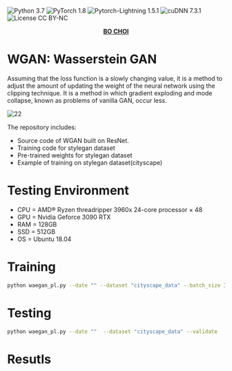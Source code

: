 ![Python 3.7](https://img.shields.io/badge/python-3.7-b0071e.svg?style=plastic)
![PyTorch 1.8](https://img.shields.io/badge/pytorch-1.8-%239e008e.svg?style=plastic)
![Pytorch-Lightning 1.5.1](https://img.shields.io/badge/pytorch_lightning-1.5.1-%239e008e.svg?style=plastic)
![cuDNN 7.3.1](https://img.shields.io/badge/cuda-11.2-2545e6.svg?style=plastic)
![License CC BY-NC](https://img.shields.io/badge/license-MIT-108a00.svg?style=plastic)


<p align="center">
  <b><a href="https://github.com/choib/">BO CHOI</a></b>
</p>


# WGAN: Wasserstein GAN
Assuming that the loss function is a slowly changing value, it is a method to adjust the amount of updating the weight of the neural network using the clipping technique. It is a method in which gradient exploding and mode collapse, known as problems of vanilla GAN, occur less.


![22](https://user-images.githubusercontent.com/57978796/155951485-43db231f-dd3d-43ce-859e-6acb0237e069.png)


The repository includes:
* Source code of WGAN built on ResNet.
* Training code for stylegan dataset
* Pre-trained weights for stylegan dataset
* Example of training on stylegan dataset(cityscape)

# Testing Environment
* CPU = AMD® Ryzen threadripper 3960x 24-core processor × 48
* GPU = Nvidia Geforce 3090 RTX
* RAM = 128GB
* SSD = 512GB
* OS = Ubuntu 18.04

# Training
```bash
python waegan_pl.py --date "" --dataset "cityscape_data" --batch_size 15 --precision 16 --train_max 500 --style_ratio 0.1
```
# Testing
```bash
python waegan_pl.py --date ""  --dataset "cityscape_data" --validate   --DDP --epoch 499
```
# Resutls

